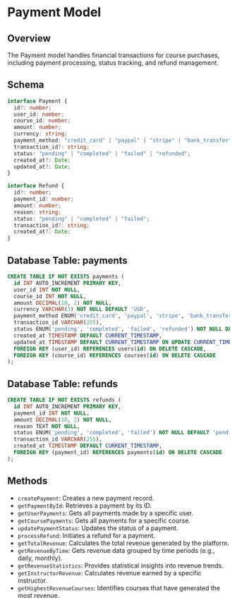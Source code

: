 # Payment Model

## Overview

The Payment model handles financial transactions for course purchases, including payment processing, status tracking, and refund management.

## Schema

```typescript
interface Payment {
  id?: number;
  user_id: number;
  course_id: number;
  amount: number;
  currency: string;
  payment_method: "credit_card" | "paypal" | "stripe" | "bank_transfer";
  transaction_id?: string;
  status: "pending" | "completed" | "failed" | "refunded";
  created_at?: Date;
  updated_at?: Date;
}

interface Refund {
  id?: number;
  payment_id: number;
  amount: number;
  reason: string;
  status: "pending" | "completed" | "failed";
  transaction_id?: string;
  created_at?: Date;
}
```

## Database Table: payments

```sql
CREATE TABLE IF NOT EXISTS payments (
  id INT AUTO_INCREMENT PRIMARY KEY,
  user_id INT NOT NULL,
  course_id INT NOT NULL,
  amount DECIMAL(10, 2) NOT NULL,
  currency VARCHAR(3) NOT NULL DEFAULT 'USD',
  payment_method ENUM('credit_card', 'paypal', 'stripe', 'bank_transfer') NOT NULL,
  transaction_id VARCHAR(255),
  status ENUM('pending', 'completed', 'failed', 'refunded') NOT NULL DEFAULT 'pending',
  created_at TIMESTAMP DEFAULT CURRENT_TIMESTAMP,
  updated_at TIMESTAMP DEFAULT CURRENT_TIMESTAMP ON UPDATE CURRENT_TIMESTAMP,
  FOREIGN KEY (user_id) REFERENCES users(id) ON DELETE CASCADE,
  FOREIGN KEY (course_id) REFERENCES courses(id) ON DELETE CASCADE
);
```

## Database Table: refunds

```sql
CREATE TABLE IF NOT EXISTS refunds (
  id INT AUTO_INCREMENT PRIMARY KEY,
  payment_id INT NOT NULL,
  amount DECIMAL(10, 2) NOT NULL,
  reason TEXT NOT NULL,
  status ENUM('pending', 'completed', 'failed') NOT NULL DEFAULT 'pending',
  transaction_id VARCHAR(255),
  created_at TIMESTAMP DEFAULT CURRENT_TIMESTAMP,
  FOREIGN KEY (payment_id) REFERENCES payments(id) ON DELETE CASCADE
);
```

## Methods

- `createPayment`: Creates a new payment record.
- `getPaymentById`: Retrieves a payment by its ID.
- `getUserPayments`: Gets all payments made by a specific user.
- `getCoursePayments`: Gets all payments for a specific course.
- `updatePaymentStatus`: Updates the status of a payment.
- `processRefund`: Initiates a refund for a payment.
- `getTotalRevenue`: Calculates the total revenue generated by the platform.
- `getRevenueByTime`: Gets revenue data grouped by time periods (e.g., daily, monthly).
- `getRevenueStatistics`: Provides statistical insights into revenue trends.
- `getInstructorRevenue`: Calculates revenue earned by a specific instructor.
- `getHighestRevenueCourses`: Identifies courses that have generated the most revenue.
